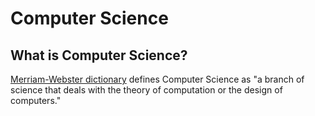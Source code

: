 # Computer Science

## What is Computer Science?
[Merriam-Webster dictionary](https://www.merriam-webster.com/dictionary/computer%20science) defines Computer Science as "a branch of science that deals with the theory of computation or the design of computers."
